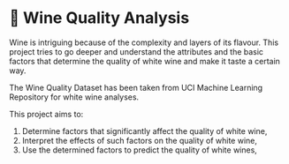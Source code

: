 # 🍷 Wine Quality Analysis 

Wine is intriguing because of the complexity and layers of its flavour. This project tries to go deeper and understand the attributes and the basic factors that determine the quality of white wine and make it taste a certain way.

The Wine Quality Dataset has been taken from UCI Machine Learning Repository for white wine analyses.

This project aims to:

1. Determine factors that significantly affect the quality of white wine,
2. Interpret the effects of such factors on the quality of white wine,
3. Use the determined factors to predict the quality of white wines,
